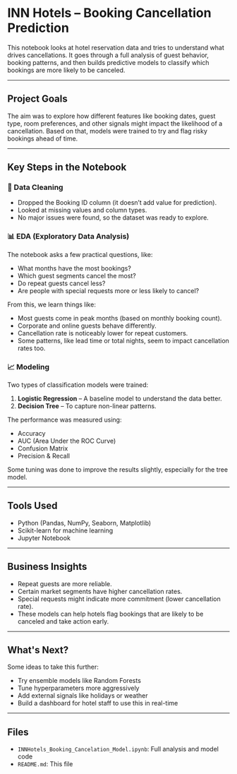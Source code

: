 # INN Hotels – Booking Cancellation Prediction

This notebook looks at hotel reservation data and tries to understand what drives cancellations. It goes through a full analysis of guest behavior, booking patterns, and then builds predictive models to classify which bookings are more likely to be canceled.

---

## Project Goals

The aim was to explore how different features like booking dates, guest type, room preferences, and other signals might impact the likelihood of a cancellation. Based on that, models were trained to try and flag risky bookings ahead of time.

---

## Key Steps in the Notebook

### 🧹 Data Cleaning

- Dropped the Booking ID column (it doesn’t add value for prediction).
- Looked at missing values and column types.
- No major issues were found, so the dataset was ready to explore.

### 📊 EDA (Exploratory Data Analysis)

The notebook asks a few practical questions, like:

- What months have the most bookings?
- Which guest segments cancel the most?
- Do repeat guests cancel less?
- Are people with special requests more or less likely to cancel?

From this, we learn things like:
- Most guests come in peak months (based on monthly booking count).
- Corporate and online guests behave differently.
- Cancellation rate is noticeably lower for repeat customers.
- Some patterns, like lead time or total nights, seem to impact cancellation rates too.

### 📈 Modeling

Two types of classification models were trained:

1. **Logistic Regression** – A baseline model to understand the data better.
2. **Decision Tree** – To capture non-linear patterns.

The performance was measured using:
- Accuracy
- AUC (Area Under the ROC Curve)
- Confusion Matrix
- Precision & Recall

Some tuning was done to improve the results slightly, especially for the tree model.

---

## Tools Used

- Python (Pandas, NumPy, Seaborn, Matplotlib)
- Scikit-learn for machine learning
- Jupyter Notebook

---

## Business Insights

- Repeat guests are more reliable.
- Certain market segments have higher cancellation rates.
- Special requests might indicate more commitment (lower cancellation rate).
- These models can help hotels flag bookings that are likely to be canceled and take action early.

---

## What's Next?

Some ideas to take this further:
- Try ensemble models like Random Forests
- Tune hyperparameters more aggressively
- Add external signals like holidays or weather
- Build a dashboard for hotel staff to use this in real-time

---

## Files

- `INNHotels_Booking_Cancelation_Model.ipynb`: Full analysis and model code
- `README.md`: This file
